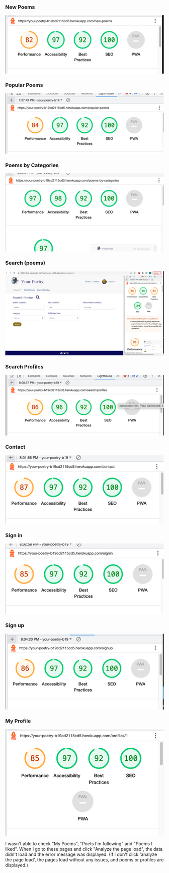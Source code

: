 ### New Poems
![image](./images/Lighthouse/NewPoems.png)

### Popular Poems
![image](./images/Lighthouse/Popular-Poems.png)

### Poems by Categories
![image](./images/Lighthouse/PoemsByCategories.png)

### Search (poems)
![image](./images/Lighthouse/SearchPoems.png)

### Search Profiles
![image](./images/Lighthouse/SearchProfiles.png)

### Contact
![image](./images/Lighthouse/Contact.png)

### Sign in
![image](./images/Lighthouse/Signin.png)

### Sign up
![image](./images/Lighthouse/Signup.png)

### My Profile
![image](./images/Lighthouse/MyProfile.png)

I wasn't able to check "My Poems", "Poets I'm following" and "Poems I liked".
When I go to these pages and click "Analyze the page load", the data didn't load and the error message was displayed.
(If I don't click 'analyze the page load', the pages load without any issues, and poems or profiles are displayed.)